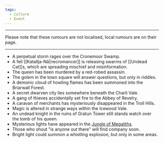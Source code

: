 ```yaml
---
tags:
  - Culture
  - Event
---
```

***
Please note that these rumours are not localised, local rumours are on their page.
***
- A perpetual storm rages over the Cronemoor Swamp.
- A fell [[Katallja-Nâ|necromancer]] is releasing swarms of [[Undead Cat]]s, which are spreading mischief and misinformation.
- The queen has been murdered by a red-robed assassin.
- The golem in the town square will answer questions, but only in riddles.
- A demonic cloud of howling flames has been summoned into the Briarwall Forest.
- A secret dwarven city lies somewhere beneath the Charli Vale.
- A gang of thieves accidentally set fire to the Abbey of Revelry.
- A caravan of merchants has mysteriously disappeared in the Troll Hills.
- Magic is altered in strange ways within the Icewood Vale.
- An undead knight in the ruins of Gratun Tower still stands watch over the tomb of his queen.
- Mysterious lights have appeared in the [Jungle of Megaliths](Ninth%20Forest).
- Those who shout "is anyone out there" will find company soon. 
- Bright light could summon a whistling explosion, but only in some areas. 